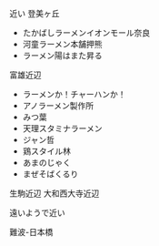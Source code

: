近い
登美ヶ丘
+ たかばしラーメンイオンモール奈良
+ 河童ラーメン本舗押熊
+ ラーメン陽はまた昇る

富雄近辺
+ ラーメンか！チャーハンか！
+ アノラーメン製作所
+ みつ葉
+ 天理スタミナラーメン
+ ジャン哲
+ 鶏スタイル林
+ あまのじゃく
+ まぜそばくるり

生駒近辺
大和西大寺近辺

遠いようで近い

難波-日本橋
